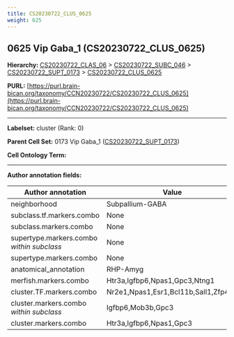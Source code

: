 ```yaml
---
title: CS20230722_CLUS_0625
weight: 625
---
```

## 0625 Vip Gaba_1 (CS20230722_CLUS_0625)
<b>Hierarchy: </b>
[CS20230722_CLAS_06](../CS20230722_CLAS_06) >
[CS20230722_SUBC_046](../CS20230722_SUBC_046) >
[CS20230722_SUPT_0173](../CS20230722_SUPT_0173) >
[CS20230722_CLUS_0625](../CS20230722_CLUS_0625)

**PURL:** [https://purl.brain-bican.org/taxonomy/CCN20230722/CS20230722_CLUS_0625](https://purl.brain-bican.org/taxonomy/CCN20230722/CS20230722_CLUS_0625)

---


**Labelset:** cluster (Rank: 0)

**Parent Cell Set:** 0173 Vip Gaba_1 ([CS20230722_SUPT_0173](../CS20230722_SUPT_0173))



**Cell Ontology Term:** 

[MARKER GENES.]: #


---

[TRANSFERRED ANNOTATIONS.]: #


[AUTHOR ANNOTATION FIELDS.]: #


**Author annotation fields:**

| Author annotation | Value |
|-------------------|-------|
|neighborhood|Subpallium-GABA|
|subclass.tf.markers.combo|None|
|subclass.markers.combo|None|
|supertype.markers.combo _within subclass_|None|
|supertype.markers.combo|None|
|anatomical_annotation|RHP-Amyg|
|merfish.markers.combo|Htr3a,Igfbp6,Npas1,Gpc3,Ntng1|
|cluster.TF.markers.combo|Nr2e1,Npas1,Esr1,Bcl11b,Sall1,Zfp423|
|cluster.markers.combo _within subclass_|Igfbp6,Mob3b,Gpc3|
|cluster.markers.combo|Htr3a,Igfbp6,Npas1,Gpc3|
